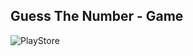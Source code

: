 ## Guess The Number - Game

![PlayStore](https://github.com/mcontoor/Guess-The-Number-Game/.github/playstore.svg)
